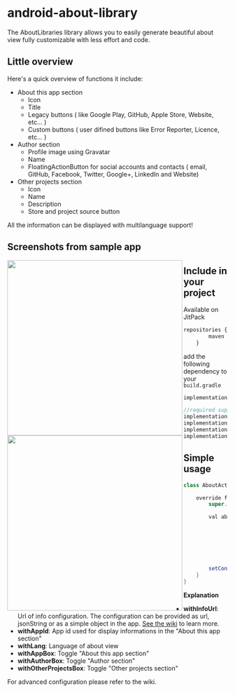 # android-about-library

The AboutLibraries library allows you to easily generate beautiful about view fully customizable with less effort and code.

## Little overview

Here's a quick overview of functions it include:

* About this app section
  - Icon
  - Title
  - Legacy buttons ( like Google Play, GitHub, Apple Store, Website, etc... )
  - Custom buttons ( user difined buttons like Error Reporter, Licence, etc... )
* Author section
  - Profile image using Gravatar
  - Name
  - FloatingActionButton for social accounts and contacts ( email, GitHub, Facebook, Twitter, Google+, LinkedIn and Website)
* Other projects section
  - Icon
  - Name
  - Description
  - Store and project source button

All the information can be displayed with multilanguage support!

## Screenshots from sample app

<a href="https://github.com/fattazzo/android-about-library/wiki/fattazzo/android-about-library/images/screenshot01.png" target="_blank">
<img align="left" src="https://github.com/fattazzo/android-about-library/wiki/fattazzo/android-about-library/images/screenshot01.png" width=400>
</a><a href="https://github.com/fattazzo/android-about-library/wiki/fattazzo/android-about-library/images/screenshot01.png" target="_blank">
<img align="left" src="https://github.com/fattazzo/android-about-library/wiki/fattazzo/android-about-library/images/screenshot01.png" width=400 >
</a>


## Include in your project

Available on JitPack

```javascript
repositories {
        maven { url "https://jitpack.io" }
    }
```

add the following dependency to your `build.gradle`

```javascript
implementation "com.github.fattazzoandroid-about-library:7823306ae7"

//required support lib modules
implementation "com.android.support:appcompat-v7:${versions.supportLib}"
implementation "com.android.support:gridlayout-v7:${versions.supportLib}"
implementation "com.android.support:design:${versions.supportLib}"
implementation "com.android.support:cardview-v7:${versions.supportLib}"
```

## Simple usage

```java
class AboutActivity : Activity() {

    override fun onCreate(savedInstanceState: Bundle?) {
        super.onCreate(savedInstanceState)

        val aboutView = AboutView(this)
                .withInfoUrl(INFO_URL)
                .withAppId(this@AboutActivity.applicationContext.packageName)
                .withLang(Locale.getDefault().language)
                .withAppBox(appCheckBox.isChecked)
                .withAuthorBox(authorCheckBox.isChecked)
                .withOtherProjectsBox(otherProjectsCheckBox.isChecked)

        setContentView(aboutView.create())
    }
}
```

**Explanation**
* **withInfoUrl**: Url of info configuration. The configuration can be provided as url, jsonString or as a simple object in the app. [See the wiki](https://github.com/fattazzo/android-about-library/wiki/Data-source-configuration) to learn more.
* **withAppId**: App id used for display informations in the "About this app section"
* **withLang**: Language of about view
* **withAppBox**: Toggle "About this app section"
* **withAuthorBox**: Toggle "Author section"
* **withOtherProjectsBox**: Toggle "Other projects section"

For advanced configuration please refer to the wiki.
